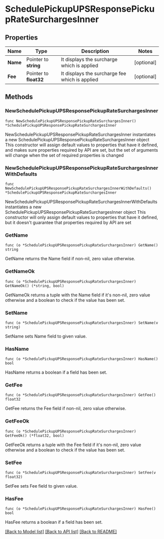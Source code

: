 # SchedulePickupUPSResponsePickupRateSurchargesInner

## Properties

Name | Type | Description | Notes
------------ | ------------- | ------------- | -------------
**Name** | Pointer to **string** | It displays the surcharge which is applied | [optional] 
**Fee** | Pointer to **float32** | It displays the surcharge fee which is applied | [optional] 

## Methods

### NewSchedulePickupUPSResponsePickupRateSurchargesInner

`func NewSchedulePickupUPSResponsePickupRateSurchargesInner() *SchedulePickupUPSResponsePickupRateSurchargesInner`

NewSchedulePickupUPSResponsePickupRateSurchargesInner instantiates a new SchedulePickupUPSResponsePickupRateSurchargesInner object
This constructor will assign default values to properties that have it defined,
and makes sure properties required by API are set, but the set of arguments
will change when the set of required properties is changed

### NewSchedulePickupUPSResponsePickupRateSurchargesInnerWithDefaults

`func NewSchedulePickupUPSResponsePickupRateSurchargesInnerWithDefaults() *SchedulePickupUPSResponsePickupRateSurchargesInner`

NewSchedulePickupUPSResponsePickupRateSurchargesInnerWithDefaults instantiates a new SchedulePickupUPSResponsePickupRateSurchargesInner object
This constructor will only assign default values to properties that have it defined,
but it doesn't guarantee that properties required by API are set

### GetName

`func (o *SchedulePickupUPSResponsePickupRateSurchargesInner) GetName() string`

GetName returns the Name field if non-nil, zero value otherwise.

### GetNameOk

`func (o *SchedulePickupUPSResponsePickupRateSurchargesInner) GetNameOk() (*string, bool)`

GetNameOk returns a tuple with the Name field if it's non-nil, zero value otherwise
and a boolean to check if the value has been set.

### SetName

`func (o *SchedulePickupUPSResponsePickupRateSurchargesInner) SetName(v string)`

SetName sets Name field to given value.

### HasName

`func (o *SchedulePickupUPSResponsePickupRateSurchargesInner) HasName() bool`

HasName returns a boolean if a field has been set.

### GetFee

`func (o *SchedulePickupUPSResponsePickupRateSurchargesInner) GetFee() float32`

GetFee returns the Fee field if non-nil, zero value otherwise.

### GetFeeOk

`func (o *SchedulePickupUPSResponsePickupRateSurchargesInner) GetFeeOk() (*float32, bool)`

GetFeeOk returns a tuple with the Fee field if it's non-nil, zero value otherwise
and a boolean to check if the value has been set.

### SetFee

`func (o *SchedulePickupUPSResponsePickupRateSurchargesInner) SetFee(v float32)`

SetFee sets Fee field to given value.

### HasFee

`func (o *SchedulePickupUPSResponsePickupRateSurchargesInner) HasFee() bool`

HasFee returns a boolean if a field has been set.


[[Back to Model list]](../README.md#documentation-for-models) [[Back to API list]](../README.md#documentation-for-api-endpoints) [[Back to README]](../README.md)


